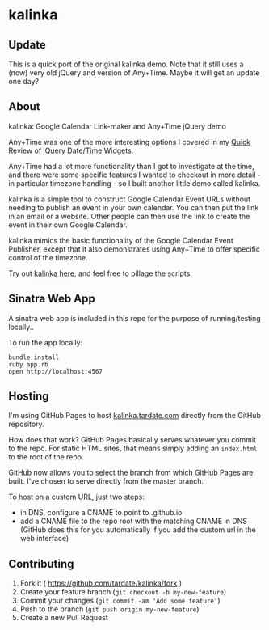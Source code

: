 # kalinka

## Update

This is a quick port of the original kalinka demo.
Note that it still uses a (now) very old jQuery and version of Any+Time.
Maybe it will get an update one day?

## About

kalinka: Google Calendar Link-maker and Any+Time jQuery demo

Any+Time was one of the more interesting options I covered in my
[Quick Review of jQuery Date/Time Widgets](https://blog.tardate.com/2010/06/quick-survey-of-jquery-datetime-widgets.html).

Any+Time had a lot more functionality than I got to investigate at the time, and there were some specific features I wanted to checkout in more detail - in particular timezone handling - so I built another little demo called kalinka.

kalinka is a simple tool to construct Google Calendar Event URLs without needing to publish an event in your own calendar. You can then put the link in an email or a website. Other people can then use the link to create the event in their own Google Calendar.

kalinka mimics the basic functionality of the Google Calendar Event Publisher, except that it also demonstrates using Any+Time to offer specific control of the timezone.

Try out [kalinka here](https://kalinka.tardate.com), and feel free to pillage the scripts.

## Sinatra Web App

A sinatra web app is included in this repo for the purpose of running/testing locally..

To run the app locally:

    bundle install
    ruby app.rb
    open http://localhost:4567

## Hosting

I'm using GitHub Pages to host [kalinka.tardate.com](https://kalinka.tardate.com) directly from the GitHub repository.

How does that work? GitHub Pages basically serves whatever you commit to the repo.
For static HTML sites, that means simply adding an `index.html` to the root of the repo.

GitHub now allows you to select the branch from which GitHub Pages are built.
I've chosen to serve directly from the master branch.

To host on a custom URL, just two steps:

* in DNS, configure a CNAME to point to <username>.github.io
* add a CNAME file to the repo root with the matching CNAME in DNS (GitHub does this for you automatically if you add the custom url in the web interface)

## Contributing

1. Fork it ( <https://github.com/tardate/kalinka/fork> )
2. Create your feature branch (`git checkout -b my-new-feature`)
3. Commit your changes (`git commit -am 'Add some feature'`)
4. Push to the branch (`git push origin my-new-feature`)
5. Create a new Pull Request
